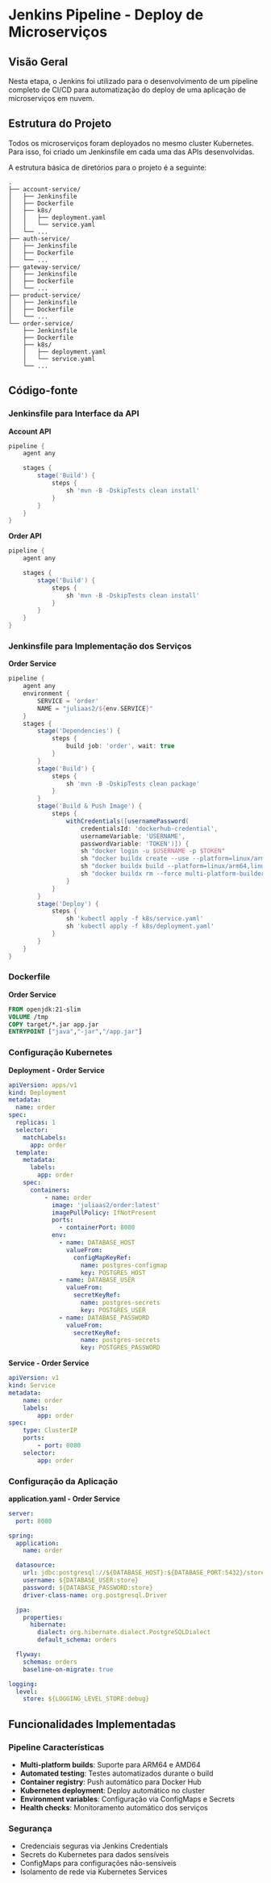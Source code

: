 # Jenkins Pipeline - Deploy de Microserviços

## Visão Geral

Nesta etapa, o Jenkins foi utilizado para o desenvolvimento de um pipeline completo de CI/CD para automatização do deploy de uma aplicação de microserviços em nuvem.

## Estrutura do Projeto

Todos os microserviços foram deployados no mesmo cluster Kubernetes. Para isso, foi criado um Jenkinsfile em cada uma das APIs desenvolvidas.

A estrutura básica de diretórios para o projeto é a seguinte:

```
.
├── account-service/
│   ├── Jenkinsfile
│   ├── Dockerfile
│   ├── k8s/
│   │   ├── deployment.yaml
│   │   └── service.yaml
│   └── ...
├── auth-service/
│   ├── Jenkinsfile
│   ├── Dockerfile
│   └── ...
├── gateway-service/
│   ├── Jenkinsfile
│   ├── Dockerfile
│   └── ...
├── product-service/
│   ├── Jenkinsfile
│   ├── Dockerfile
│   └── ...
└── order-service/
    ├── Jenkinsfile
    ├── Dockerfile
    ├── k8s/
    │   ├── deployment.yaml
    │   └── service.yaml
    └── ...
```

## Código-fonte

### Jenkinsfile para Interface da API

**Account API**
```groovy
pipeline {
    agent any

    stages {
        stage('Build') {
            steps {
                sh 'mvn -B -DskipTests clean install'
            }
        }
    }
}
```

**Order API**
```groovy
pipeline {
    agent any

    stages {
        stage('Build') {
            steps {
                sh 'mvn -B -DskipTests clean install'
            }
        }
    }
}
```

### Jenkinsfile para Implementação dos Serviços

**Order Service**
```groovy
pipeline {
    agent any
    environment {
        SERVICE = 'order'
        NAME = "juliaas2/${env.SERVICE}"
    }
    stages {
        stage('Dependencies') {
            steps {
                build job: 'order', wait: true
            }
        }
        stage('Build') { 
            steps {
                sh 'mvn -B -DskipTests clean package'
            }
        }      
        stage('Build & Push Image') {
            steps {
                withCredentials([usernamePassword(
                    credentialsId: 'dockerhub-credential', 
                    usernameVariable: 'USERNAME', 
                    passwordVariable: 'TOKEN')]) {
                    sh "docker login -u $USERNAME -p $TOKEN"
                    sh "docker buildx create --use --platform=linux/arm64,linux/amd64 --node multi-platform-builder-${env.SERVICE} --name multi-platform-builder-${env.SERVICE}"
                    sh "docker buildx build --platform=linux/arm64,linux/amd64 --push --tag ${env.NAME}:latest --tag ${env.NAME}:${env.BUILD_ID} -f Dockerfile ."
                    sh "docker buildx rm --force multi-platform-builder-${env.SERVICE}"
                }
            }
        }
        stage('Deploy') { 
            steps {
                sh 'kubectl apply -f k8s/service.yaml'
                sh 'kubectl apply -f k8s/deployment.yaml'
            }
        }    
    }
}
```

### Dockerfile

**Order Service**
```dockerfile
FROM openjdk:21-slim
VOLUME /tmp
COPY target/*.jar app.jar
ENTRYPOINT ["java","-jar","/app.jar"]
```

### Configuração Kubernetes

**Deployment - Order Service**
```yaml
apiVersion: apps/v1
kind: Deployment
metadata:
  name: order
spec:
  replicas: 1
  selector:
    matchLabels:
      app: order
  template:
    metadata:
      labels:
        app: order
    spec:
      containers:
          - name: order
            image: 'juliaas2/order:latest'
            imagePullPolicy: IfNotPresent
            ports:
              - containerPort: 8080
            env:
              - name: DATABASE_HOST
                valueFrom:
                  configMapKeyRef:
                    name: postgres-configmap
                    key: POSTGRES_HOST
              - name: DATABASE_USER
                valueFrom:
                  secretKeyRef:
                    name: postgres-secrets
                    key: POSTGRES_USER
              - name: DATABASE_PASSWORD
                valueFrom:
                  secretKeyRef:
                    name: postgres-secrets
                    key: POSTGRES_PASSWORD
```

**Service - Order Service**
```yaml
apiVersion: v1
kind: Service
metadata:
    name: order
    labels:
        app: order
spec:
    type: ClusterIP
    ports:
        - port: 8080
    selector:
        app: order
```

### Configuração da Aplicação

**application.yaml - Order Service**
```yaml
server:
  port: 8080

spring:
  application:
    name: order

  datasource:
    url: jdbc:postgresql://${DATABASE_HOST}:${DATABASE_PORT:5432}/store
    username: ${DATABASE_USER:store}
    password: ${DATABASE_PASSWORD:store}
    driver-class-name: org.postgresql.Driver

  jpa:
    properties:
      hibernate:
        dialect: org.hibernate.dialect.PostgreSQLDialect
        default_schema: orders

  flyway:
    schemas: orders
    baseline-on-migrate: true

logging:
  level:
    store: ${LOGGING_LEVEL_STORE:debug}
```

## Funcionalidades Implementadas

### Pipeline Características
- **Multi-platform builds**: Suporte para ARM64 e AMD64
- **Automated testing**: Testes automatizados durante o build
- **Container registry**: Push automático para Docker Hub
- **Kubernetes deployment**: Deploy automático no cluster
- **Environment variables**: Configuração via ConfigMaps e Secrets
- **Health checks**: Monitoramento automático dos serviços

### Segurança
- Credenciais seguras via Jenkins Credentials
- Secrets do Kubernetes para dados sensíveis
- ConfigMaps para configurações não-sensíveis
- Isolamento de rede via Kubernetes Services